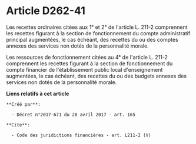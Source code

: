 # Article D262-41

Les recettes ordinaires citées aux 1° et 2° de l'article L. 211-2 comprennent les recettes figurant à la section de
fonctionnement du compte administratif principal augmentées, le cas échéant, des recettes du ou des comptes annexes des
services non dotés de la personnalité morale. 

Les ressources de fonctionnement citées au 4° de l'article L. 211-2 comprennent les recettes figurant à la section de
fonctionnement du compte financier de l'établissement public local d'enseignement augmentées, le cas échéant, des recettes du
ou des budgets annexes des services non dotés de la personnalité morale.

**Liens relatifs à cet article**

	**Créé par**:

	  - Décret n°2017-671 du 28 avril 2017 - art. 165

	**Cite**:

	  - Code des juridictions financières - art. L211-2 (V)
